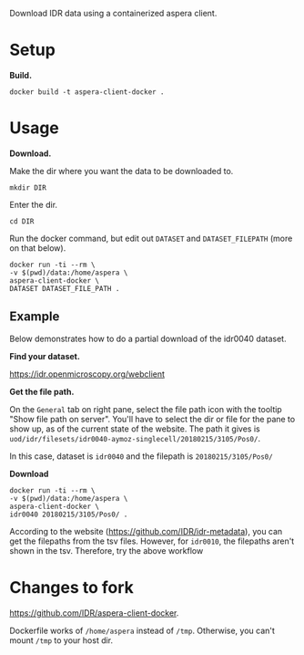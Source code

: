 Download IDR data using a containerized aspera client.

# Setup

**Build.**

`docker build -t aspera-client-docker .`

# Usage

**Download.**

Make the dir where you want the data to be downloaded to.

`mkdir DIR`

Enter the dir.

`cd DIR`

Run the docker command, but edit out `DATASET` and `DATASET_FILEPATH` (more on that below).

```
docker run -ti --rm \
-v $(pwd)/data:/home/aspera \
aspera-client-docker \
DATASET DATASET_FILE_PATH .
```

## Example

Below demonstrates how to do a partial download of the idr0040 dataset.

**Find your dataset.**

https://idr.openmicroscopy.org/webclient

**Get the file path.**

On the `General` tab on right pane, select the file path icon with the tooltip "Show file path on server". You'll have to select the dir or file for the pane to show up, as of the current state of the website. The path it gives is `uod/idr/filesets/idr0040-aymoz-singlecell/20180215/3105/Pos0/`.

In this case, dataset is `idr0040` and the filepath is `20180215/3105/Pos0/`

**Download**

```
docker run -ti --rm \
-v $(pwd)/data:/home/aspera \
aspera-client-docker \
idr0040 20180215/3105/Pos0/ .
```

According to the website (https://github.com/IDR/idr-metadata), you can get the filepaths from the tsv files. However, for `idr0010`, the filepaths aren't shown in the tsv. Therefore, try the above workflow

# Changes to fork

https://github.com/IDR/aspera-client-docker.

Dockerfile works of `/home/aspera` instead of `/tmp`. Otherwise, you can't mount `/tmp` to your host dir.
